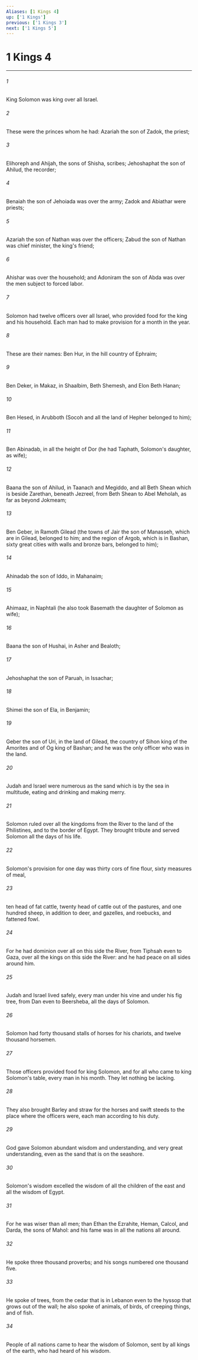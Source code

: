 ```yaml
---
Aliases: [1 Kings 4]
up: ['1 Kings']
previous: ['1 Kings 3']
next: ['1 Kings 5']
---
```

# 1 Kings 4
***





###### 1 

King Solomon was king over all Israel. 



###### 2 

These were the princes whom he had: Azariah the son of Zadok, the priest; 



###### 3 

Elihoreph and Ahijah, the sons of Shisha, scribes; Jehoshaphat the son of Ahilud, the recorder; 



###### 4 

Benaiah the son of Jehoiada was over the army; Zadok and Abiathar were priests; 



###### 5 

Azariah the son of Nathan was over the officers; Zabud the son of Nathan was chief minister, the king's friend; 



###### 6 

Ahishar was over the household; and Adoniram the son of Abda was over the men subject to forced labor. 



###### 7 

Solomon had twelve officers over all Israel, who provided food for the king and his household. Each man had to make provision for a month in the year. 



###### 8 

These are their names: Ben Hur, in the hill country of Ephraim; 



###### 9 

Ben Deker, in Makaz, in Shaalbim, Beth Shemesh, and Elon Beth Hanan; 



###### 10 

Ben Hesed, in Arubboth (Socoh and all the land of Hepher belonged to him); 



###### 11 

Ben Abinadab, in all the height of Dor (he had Taphath, Solomon's daughter, as wife); 



###### 12 

Baana the son of Ahilud, in Taanach and Megiddo, and all Beth Shean which is beside Zarethan, beneath Jezreel, from Beth Shean to Abel Meholah, as far as beyond Jokmeam; 



###### 13 

Ben Geber, in Ramoth Gilead (the towns of Jair the son of Manasseh, which are in Gilead, belonged to him; and the region of Argob, which is in Bashan, sixty great cities with walls and bronze bars, belonged to him); 



###### 14 

Ahinadab the son of Iddo, in Mahanaim; 



###### 15 

Ahimaaz, in Naphtali (he also took Basemath the daughter of Solomon as wife); 



###### 16 

Baana the son of Hushai, in Asher and Bealoth; 



###### 17 

Jehoshaphat the son of Paruah, in Issachar; 



###### 18 

Shimei the son of Ela, in Benjamin; 



###### 19 

Geber the son of Uri, in the land of Gilead, the country of Sihon king of the Amorites and of Og king of Bashan; and he was the only officer who was in the land. 



###### 20 

Judah and Israel were numerous as the sand which is by the sea in multitude, eating and drinking and making merry. 



###### 21 

Solomon ruled over all the kingdoms from the River to the land of the Philistines, and to the border of Egypt. They brought tribute and served Solomon all the days of his life. 



###### 22 

Solomon's provision for one day was thirty cors of fine flour, sixty measures of meal, 



###### 23 

ten head of fat cattle, twenty head of cattle out of the pastures, and one hundred sheep, in addition to deer, and gazelles, and roebucks, and fattened fowl. 



###### 24 

For he had dominion over all on this side the River, from Tiphsah even to Gaza, over all the kings on this side the River: and he had peace on all sides around him. 



###### 25 

Judah and Israel lived safely, every man under his vine and under his fig tree, from Dan even to Beersheba, all the days of Solomon. 



###### 26 

Solomon had forty thousand stalls of horses for his chariots, and twelve thousand horsemen. 



###### 27 

Those officers provided food for king Solomon, and for all who came to king Solomon's table, every man in his month. They let nothing be lacking. 



###### 28 

They also brought Barley and straw for the horses and swift steeds to the place where the officers were, each man according to his duty. 



###### 29 

God gave Solomon abundant wisdom and understanding, and very great understanding, even as the sand that is on the seashore. 



###### 30 

Solomon's wisdom excelled the wisdom of all the children of the east and all the wisdom of Egypt. 



###### 31 

For he was wiser than all men; than Ethan the Ezrahite, Heman, Calcol, and Darda, the sons of Mahol: and his fame was in all the nations all around. 



###### 32 

He spoke three thousand proverbs; and his songs numbered one thousand five. 



###### 33 

He spoke of trees, from the cedar that is in Lebanon even to the hyssop that grows out of the wall; he also spoke of animals, of birds, of creeping things, and of fish. 



###### 34 

People of all nations came to hear the wisdom of Solomon, sent by all kings of the earth, who had heard of his wisdom.
